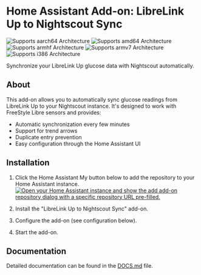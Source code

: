 # Home Assistant Add-on: LibreLink Up to Nightscout Sync

![Supports aarch64 Architecture][aarch64-shield]
![Supports amd64 Architecture][amd64-shield]
![Supports armhf Architecture][armhf-shield]
![Supports armv7 Architecture][armv7-shield]
![Supports i386 Architecture][i386-shield]

Synchronize your LibreLink Up glucose data with Nightscout automatically.

## About

This add-on allows you to automatically sync glucose readings from LibreLink Up to your Nightscout instance. It's designed to work with FreeStyle Libre sensors and provides:

- Automatic synchronization every few minutes
- Support for trend arrows
- Duplicate entry prevention
- Easy configuration through the Home Assistant UI

## Installation

1. Click the Home Assistant My button below to add the repository to your Home Assistant instance.
   [![Open your Home Assistant instance and show the add add-on repository dialog with a specific repository URL pre-filled.](https://my.home-assistant.io/badges/supervisor_add_addon_repository.svg)](https://my.home-assistant.io/redirect/supervisor_add_addon_repository/?repository_url=https://github.com/bfreire/libre-nightscout-sync)

2. Install the "LibreLink Up to Nightscout Sync" add-on.
3. Configure the add-on (see configuration below).
4. Start the add-on.

## Documentation

Detailed documentation can be found in the [DOCS.md](DOCS.md) file.

[aarch64-shield]: https://img.shields.io/badge/aarch64-yes-green.svg
[amd64-shield]: https://img.shields.io/badge/amd64-yes-green.svg
[armhf-shield]: https://img.shields.io/badge/armhf-yes-green.svg
[armv7-shield]: https://img.shields.io/badge/armv7-yes-green.svg
[i386-shield]: https://img.shields.io/badge/i386-yes-green.svg